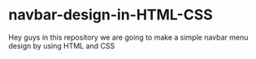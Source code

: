 # navbar-design-in-HTML-CSS
Hey guys in this repository we are going to make a simple navbar menu design by using HTML and CSS
